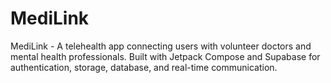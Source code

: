 # MediLink
MediLink - A telehealth app connecting users with volunteer doctors and mental health professionals.  Built with Jetpack Compose and Supabase for authentication, storage, database, and real-time communication.
